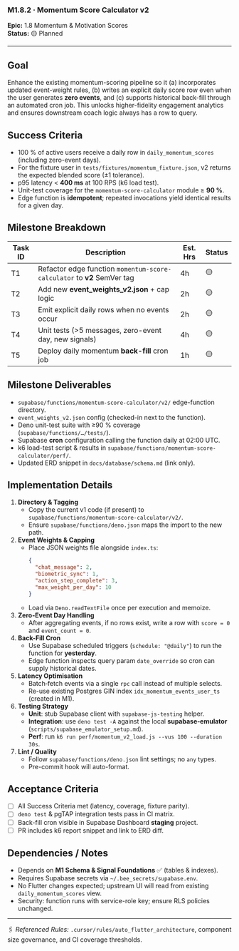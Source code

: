 ### M1.8.2 · Momentum Score Calculator v2
**Epic:** 1.8 Momentum & Motivation Scores  
**Status:** 🟡 Planned  

---

## Goal
Enhance the existing momentum-scoring pipeline so it (a) incorporates updated event-weight rules, (b) writes an explicit daily score row even when the user generates **zero events**, and (c) supports historical back-fill through an automated cron job. This unlocks higher-fidelity engagement analytics and ensures downstream coach logic always has a row to query.

## Success Criteria
- 100 % of active users receive a daily row in `daily_momentum_scores` (including zero-event days).
- For the fixture user in `tests/fixtures/momentum_fixture.json`, v2 returns the expected blended score (±1 tolerance).
- p95 latency < **400 ms** at 100 RPS (k6 load test).
- Unit-test coverage for the `momentum-score-calculator` module ≥ **90 %**.
- Edge function is **idempotent**; repeated invocations yield identical results for a given day.

## Milestone Breakdown
| Task ID | Description | Est. Hrs | Status |
| ------- | ----------- | -------- | ------ |
| T1 | Refactor edge function `momentum-score-calculator` to **v2** SemVer tag | 4h | 🟡 |
| T2 | Add new **event_weights_v2.json** + cap logic | 2h | 🟡 |
| T3 | Emit explicit daily rows when no events occur | 2h | 🟡 |
| T4 | Unit tests (>5 messages, zero-event day, new signals) | 4h | 🟡 |
| T5 | Deploy daily momentum **back-fill** cron job | 1h | 🟡 |

## Milestone Deliverables
- `supabase/functions/momentum-score-calculator/v2/` edge-function directory.
- `event_weights_v2.json` config (checked-in next to the function).
- Deno unit-test suite with ≥90 % coverage (`supabase/functions/…/tests/`).
- Supabase **cron** configuration calling the function daily at 02:00 UTC.
- k6 load-test script & results in `supabase/functions/momentum-score-calculator/perf/`.
- Updated ERD snippet in `docs/database/schema.md` (link only).

## Implementation Details
1. **Directory & Tagging**  
   - Copy the current v1 code (if present) to `supabase/functions/momentum-score-calculator/v2/`.  
   - Ensure `supabase/functions/deno.json` maps the import to the new path.
2. **Event Weights & Capping**  
   - Place JSON weights file alongside `index.ts`:
     ```json
     {
       "chat_message": 2,
       "biometric_sync": 1,
       "action_step_complete": 3,
       "max_weight_per_day": 10
     }
     ```
   - Load via `Deno.readTextFile` once per execution and memoize.
3. **Zero-Event Day Handling**  
   - After aggregating events, if no rows exist, write a row with `score = 0` and `event_count = 0`.
4. **Back-Fill Cron**  
   - Use Supabase scheduled triggers (`schedule: "@daily"`) to run the function for **yesterday**.
   - Edge function inspects query param `date_override` so cron can supply historical dates.
5. **Latency Optimisation**  
   - Batch‐fetch events via a single `rpc` call instead of multiple selects.  
   - Re-use existing Postgres GIN index `idx_momentum_events_user_ts` (created in M1).
6. **Testing Strategy**  
   - **Unit**: stub Supabase client with `supabase-js-testing` helper.
   - **Integration**: use `deno test -A` against the local **supabase‐emulator** (`scripts/supabase_emulator_setup.md`).
   - **Perf**: run `k6 run perf/momentum_v2_load.js --vus 100 --duration 30s`.
7. **Lint / Quality**  
   - Follow `supabase/functions/deno.json` lint settings; no `any` types.  
   - Pre-commit hook will auto-format.

## Acceptance Criteria
- [ ] All Success Criteria met (latency, coverage, fixture parity).
- [ ] `deno test` & pgTAP integration tests pass in CI matrix.
- [ ] Back-fill cron visible in Supabase Dashboard **staging** project.
- [ ] PR includes k6 report snippet and link to ERD diff.

## Dependencies / Notes
- Depends on **M1 Schema & Signal Foundations** ✅ (tables & indexes).  
- Requires Supabase secrets via `~/.bee_secrets/supabase.env`.  
- No Flutter changes expected; upstream UI will read from existing `daily_momentum_scores` view.
- Security: function runs with service-role key; ensure RLS policies unchanged.

---
🖇 *Referenced Rules:* `.cursor/rules/auto_flutter_architecture`, component size governance, and CI coverage thresholds. 